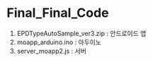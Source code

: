 # Final_Final_Code
1. EPDTypeAutoSample_ver3.zip : 안드로이드 앱
2. moapp_arduino.ino : 아두이노
3. server_moapp2.js : 서버 
